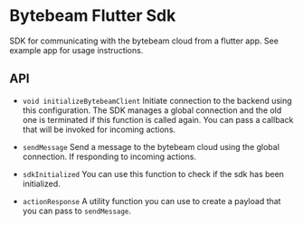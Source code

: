 # Bytebeam Flutter Sdk

SDK for communicating with the bytebeam cloud from a flutter app. See example app for usage instructions.

## API

* `void initializeBytebeamClient`
Initiate connection to the backend using this configuration. The SDK manages a global connection and the old one is terminated if this function is called again.
You can pass a callback that will be invoked for incoming actions.

* `sendMessage`
Send a message to the bytebeam cloud using the global connection. If responding to incoming actions.

* `sdkInitialized`
You can use this function to check if the sdk has been initialized.

* `actionResponse`
A utility function you can use to create a payload that you can pass to `sendMessage`.